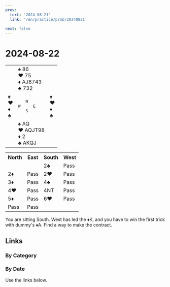 ```yaml
---
prev:
  text: '2024-08-21'
  link: '/en/practice/prob/20240821'

next: false
---
```


# 2024-08-22

<table class="deal">
	<tr>
		<td></td>
		<td>♠️ 86<br>♥️ 75<br>♦️ AJ8743<br>♣️ 732</td>
		<td></td>
	</tr>
	<tr>
		<td>♠️ <br>♥️ <br>♦️ <br>♣️ </td>
		<td><pre>   N<br>W     E<br>   S</pre></td>
		<td>♠️ <br>♥️ <br>♦️ <br>♣️ </td>
	</tr>
	<tr>
		<td></td>
		<td>♠️ AQ<br>♥️ AQJT98<br>♦️ 2<br>♣️ AKQJ</td>
		<td></td>
	</tr>
</table>

<table class="auction">
	<tr>
		<th>North</th>
		<th>East</th>
		<th>South</th>
		<th>West</th>
	</tr>
	<tr>
		<td></td>
		<td></td>
		<td>2♣️</td>
		<td>Pass</td>
	</tr>
	<tr>
		<td>2♦️</td>
		<td>Pass</td>
		<td>2♥️</td>
		<td>Pass</td>
	</tr>
	<tr>
		<td>3♦️</td>
		<td>Pass</td>
		<td>4♣️</td>
		<td>Pass</td>
	</tr>
	<tr>
		<td>4♥️</td>
		<td>Pass</td>
		<td>4NT</td>
		<td>Pass</td>
	</tr>
	<tr>
		<td>5♦️</td>
		<td>Pass</td>
		<td>6♥️</td>
		<td>Pass</td>
	</tr>
	<tr>
		<td>Pass</td>
		<td>Pass</td>
		<td></td>
		<td></td>
	</tr>
</table>

You are sitting South. West has led the ♦️K, and you have to win the first trick with dummy's ♦️A. Find a way to make the contract.

## Links

[<Badge type="tip" text="Check Solution"/>](/en/learning/prob/20240822)

### By Category

[<Badge type="tip" text="<--"/>](/en/practice/prob/20240819)
[<Badge type="tip" text="Calendar"/>](/en/practice/calendar/202408)
[<Badge type="info" text="-->"/>](/en/practice/prob/20240822#links)

### By Date

Use the links below.